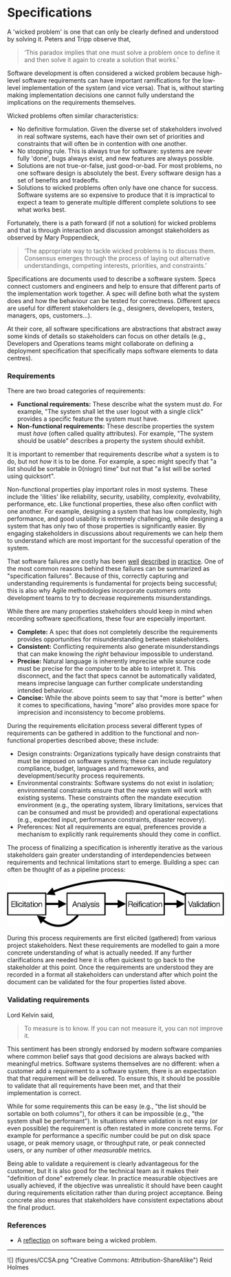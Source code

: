 # Specifications

A 'wicked problem' is one that can only be clearly defined and understood by solving it. Peters and Tripp observe that,

> ‘This paradox implies that one must solve a problem once to define it and then solve it again to create a solution that works.’

Software development is often considered a wicked problem because high-level software requirements can have important ramifications for the low-level implementation of the system (and vice versa). That is, without starting making implementation decisions one cannot fully understand the implications on the requirements themselves.

Wicked problems often similar characteristics:

* No definitive formulation. Given the diverse set of stakeholders involved in real software systems, each have their own set of priorities and constraints that will often be in contention with one another.
* No stopping rule. This is always true for software: systems are never fully 'done', bugs always exist, and new features are always possible.
* Solutions are not true-or-false, just good-or-bad. For most problems, no one software design is absolutely the best. Every software design has a set of benefits and tradeoffs. 
* Solutions to wicked problems often only have one chance for success. Software systems are so expensive to produce that it is impractical to expect a team to generate multiple different complete solutions to see what works best.

Fortunately, there is a path forward (if not a solution) for wicked problems and that is through interaction and discussion amongst stakeholders as observed by Mary Poppendieck, 

> ‘The appropriate way to tackle wicked problems is to discuss them. Consensus emerges through the process of laying out alternative understandings, competing interests, priorities, and constraints.’

<!---
http://reqexperts.com/resources/requirements-articles/articles-what-is-the-difference/
--->

Specifications are documents used to describe a software system. Specs connect customers and engineers and help to ensure that different parts of the implementation work together. A spec will define both what the system does and how the behaviour can be tested for correctness. Different specs are useful for different stakeholders (e.g., designers, developers, testers, managers, ops, customers...).

At their core, all software specifications are abstractions that abstract away some kinds of details so stakeholders can focus on other details (e.g., Developers and Operations teams might collaborate on defining a deployment specification that specifically maps software elements to data centres). 

### Requirements ###

There are two broad categories of requirements:

* **Functional requirements:** These describe what the system must *do*.  For example, "The system shall let the user logout with a single click" provides a specific feature the system must have.
* **Non-functional requirements:** These describe properties the system must *have* (often called quality attributes). For example, "The system should be usable" describes a property the system should exhibit. 

It is important to remember that requirements describe *what* a system is to do, but not *how* it is to be done. For example, a spec might specify that "a list should be sortable in 0(nlogn) time" but not that "a list will be sorted using quicksort". 

Non-functional properties play important roles in most systems. These include the 'ilities' like reliability, security, usability, complexity, evolvability, performance, etc. Like functional properties, these also often conflict with one another. For example, designing a system that has low complexity, high performance, and good usability is extremely challenging, while designing a system that has only two of those properties is significantly easier. By engaging stakeholders in discussions about requirements we can help them to understand which are most important for the successful operation of the system.

That software failures are costly has been [well](http://spectrum.ieee.org/computing/software/why-software-fails) [described](http://www.cse.psu.edu/~gxt29/bug/softwarebug.html) [in](http://www.devtopics.com/20-famous-software-disasters/) [practice](http://www.tricentis.com/blog/2014/12/18/top-10-software-fails-of-2014/). One of the most common reasons behind these failures can be summarized as "specification failures". Because of this, correctly capturing and understanding requirements is fundamental for projects being successful; this is also why Agile methodologies incorporate customers onto development teams to try to decrease requirements misunderstandings. 

While there are many properties stakeholders should keep in mind when recording software specifications, these four are especially important.

* **Complete:** A spec that does not completely describe the requirements provides opportunities for misunderstanding between stakeholders.
* **Consistent:** Conflicting requirements also generate misunderstandings that can make knowing the *right* behaviour impossible to understand. 
* **Precise:** Natural language is inherently imprecise while source code must be precise for the computer to be able to interpret it. This disconnect, and the fact that specs cannot be automatically validated, means imprecise language can further complicate understanding intended behaviour.
* **Concise:** While the above points seem to say that "more is better" when it comes to specifications, having "more" also provides more space for imprecision and inconsistency to become problems.

During the requirements elicitation process several different types of requirements can be gathered in addition to the functional and non-functional properties described above; these include:

* Design constraints: Organizations typically have design constraints that must be imposed on software systems; these can include regulatory compliance, budget, languages and frameworks, and development/security process requirements.
* Environmental constraints: Software systems do not exist in isolation; environmental constraints ensure that the new system will work with existing systems. These constraints often the mandate execution environment (e.g., the operating system, library limitations, services that can be consumed and must be provided) and operational expectations (e.g., expected input, performance constraints, disaster recovery).
* Preferences: Not all requirements are equal, preferences provide a mechanism to explicitly rank requirements should they come in conflict. 

The process of finalizing a specification is inherently iterative as the various stakeholders gain greater understanding of interdependencies between requirements and technical limitations start to emerge. Building a  spec can often be thought of as a pipeline process:

<img src="./figures/requirements-process.png" width="512px" alt="scrum overview">

During this process requirements are first elicited (gathered) from various project stakeholders. Next these requirements are modelled to gain a more concrete understanding of what is actually needed. If any further clarifications are needed here it is often quickest to go back to the stakeholder at this point. Once the requirements are understood they are recorded in a format all stakeholders can understand after which point the document can be validated for the four properties listed above.

### Validating requirements

Lord Kelvin said,

> To measure is to know. If you can not measure it, you can not improve it.

This sentiment has been strongly endorsed by modern software companies where common belief says that good decisions are always backed with meaningful metrics. Software systems themselves are no different: when a customer add a requirement to a software system, there is an expectation that that requirement will be delivered. To ensure this, it should be possible to validate that all requirements have been met, and that their implementation is correct. 

While for some requirements this can be easy (e.g., "the list should be sortable on both columns"), for others it can be impossible (e.g., "the system shall be performant"). In situations where validation is not easy (or even possible) the requirement is often restated in more concrete terms. For example for performance a specific number could be put on disk space usage, or peak memory usage, or throughput rate, or peak connected users, or any number of other _measurable_ metrics. 

Being able to validate a requirement is clearly advantageous for the customer, but it is also good for the technical team as it makes their "definition of done" extremely clear. In practice measurable objectives are usually achieved, if the objective was unrealistic it should have been caught during requirements elicitation rather than during project acceptance. Being concrete also ensures that stakeholders have consistent expectations about the final product.

<!---
We have more NFP metric examples but they're more appropriate for 410
--->

### References

* A [reflection](https://blog.codinghorror.com/development-is-inherently-wicked/) on software being a wicked problem.

---
![] (figures/CCSA.png "Creative Commons: Attribution-ShareAlike") Reid Holmes
